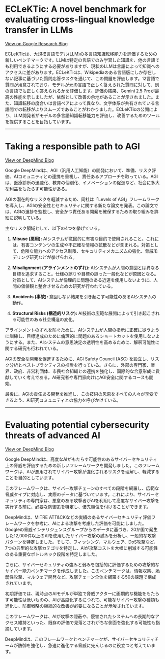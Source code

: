 
# ECLeKTic: A novel benchmark for evaluating cross-lingual knowledge transfer in LLMs

[View on Google Research Blog](https://research.google/blog/eclektic-a-novel-benchmark-for-evaluating-cross-lingual-knowledge-transfer-in-llms/)

ECLeKTicは、大規模言語モデル(LLM)の多言語知識転移能力を評価するための新しいベンチマークです。LLMは特定の言語でのみ学習した知識を、他の言語でも利用できるようにする必要がありますが、現状のLLMは言語によって知識へのアクセスに差があります。ECLeKTicは、Wikipediaのある言語版にしか存在しない記事に基づいた質問応答タスクを通じて、この問題を評価します。12言語で質問が用意されており、モデルが元の言語で正しく答えられた質問に対して、別の言語でも正しく答えられるかを評価します。評価の結果、Gemini 2.5 Proが最高の性能を示しましたが、依然として改善の余地があることが示されました。また、知識転移の度合いは言語ペアによって異なり、文字体系が共有されている言語間での転移がよりスムーズであることがわかりました。ECLeKTicの公開により、LLM開発者がモデルの多言語知識転移能力を評価し、改善するためのツールを提供することを目指しています。

---

# Taking a responsible path to AGI

[View on DeepMind Blog](https://deepmind.google/discover/blog/taking-a-responsible-path-to-agi/)

Google DeepMindは、AGI（汎用人工知能）の開発において、準備、リスク評価、AIコミュニティとの連携を重視し、責任あるアプローチを取っている。AGIは、医療診断の迅速化、教育の個別化、イノベーションの促進など、社会に多大な利益をもたらす可能性がある。

AGIの潜在的なリスクを軽減するため、同社は「Levels of AGI」フレームワークを導入し、AGIの安全性とセキュリティに関する新たな論文を発表。この論文では、AGIの進捗を監視し、安全かつ責任ある開発を確保するための取り組みを詳細に説明している。

主なリスク領域として、以下の4つを挙げている。

1.  **Misuse (悪用):** AIシステムが意図的に有害な目的で使用されること。これには、有害コンテンツの生成や不正確な情報の拡散などが含まれる。対策として、危険な能力へのアクセス制限、セキュリティメカニズムの強化、脅威モデリング研究などが挙げられる。

2.  **Misalignment (アラインメントのずれ):** AIシステムが人間の意図とは異なる目標を追求すること。仕様の誤りや目標の誤った一般化などが原因となる。対策として、AIシステムが倫理的に問題のある近道を使用しないように、人間の価値観と整合させるための研究が行われている。

3.  **Accidents (事故):** 意図しない結果を引き起こす可能性のあるAIシステムの動作。

4.  **Structural Risks (構造的リスク):** AI技術の広範な展開によって引き起こされる可能性のある社会構造の変化。

アラインメントのずれを防ぐために、AIシステムが人間の指示に正確に従うように訓練し、目標達成のために倫理的に問題のあるショートカットを使用しないようにする。また、AIシステムの意思決定の透明性を高めるために、解釈可能性に関する研究も行われている。

AGIの安全な開発を促進するために、AGI Safety Council (ASC) を設立し、リスク分析とベストプラクティスの推奨を行っている。さらに、外部の専門家、業界、政府、非営利団体、市民社会組織との連携を強化し、国際的な合意形成に貢献していく考えである。AI研究者や専門家向けにAGI安全に関するコースも開始。

最後に、AGIの責任ある開発を推進し、この技術の恩恵をすべての人々が享受できるよう、AI研究コミュニティとの協力を呼びかけている。


---

# Evaluating potential cybersecurity threats of advanced AI

[View on DeepMind Blog](https://deepmind.google/discover/blog/evaluating-potential-cybersecurity-threats-of-advanced-ai/)

Google DeepMindは、高度なAIがもたらす可能性のあるサイバーセキュリティ上の脅威を評価するための新しいフレームワークを開発しました。このフレームワークは、AIが悪用されてサイバー攻撃が強化されるリスクを理解し、軽減することを目的としています。

このフレームワークは、サイバー攻撃チェーンのすべての段階を網羅し、広範な脅威タイプに対応し、実際のデータに基づいています。これにより、サイバーセキュリティの専門家は、悪意のある攻撃者がAIを利用して高度なサイバー攻撃を実行する前に、必要な防御策を特定し、優先順位を付けることができます。

DeepMindは、MITRE ATT&CKなどの実績のあるサイバーセキュリティ評価フレームワークを参考に、AIによる攻撃を考慮した評価を可能にしました。Googleの脅威インテリジェンスグループからのデータに基づき、20か国で発生した12,000件以上のAIを使用したサイバー攻撃の試みを分析し、一般的な攻撃パターンを特定しました。そして、フィッシング、マルウェア、DoS攻撃など、7つの典型的な攻撃カテゴリを特定し、AIが攻撃コストを大幅に削減する可能性のある重要なボトルネック段階を特定しました。

さらに、サイバーセキュリティの強みと弱みを包括的に評価するための攻撃的なサイバー能力ベンチマークを作成しました。このベンチマークは、情報収集、脆弱性攻撃、マルウェア開発など、攻撃チェーン全体を網羅する50の課題で構成されています。

初期評価では、現時点のAIモデルが単独で脅威アクターに画期的な機能をもたらす可能性は低いものの、AIが高度化するにつれて、可能なサイバー攻撃の種類も進化し、防御戦略の継続的な改善が必要になることが示唆されています。

このフレームワークは、AIが攻撃の隠蔽や、侵害されたシステムへの長期的なアクセス維持といった、既存の評価で見落とされがちな側面を強化する可能性も指摘しています。

DeepMindは、このフレームワークとベンチマークが、サイバーセキュリティチームが防御を強化し、急速に進化する脅威に先んじるのに役立つと考えています。
